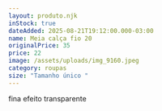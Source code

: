 ```yaml
---
layout: produto.njk
inStock: true
dateAdded: 2025-08-21T19:12:00.000-03:00
name: Meia calça fio 20
originalPrice: 35
price: 22
image: /assets/uploads/img_9160.jpeg
category: roupas
size: "Tamanho único "
---
```

fina efeito transparente
